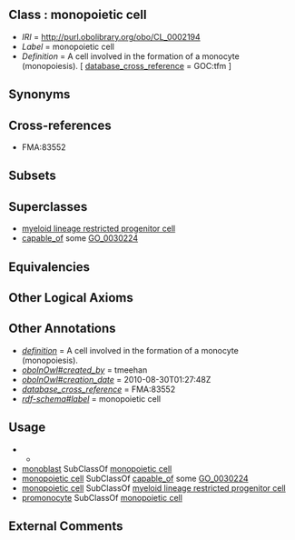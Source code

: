 
## Class : monopoietic cell

 * *IRI* = http://purl.obolibrary.org/obo/CL_0002194
 * *Label* = monopoietic cell
 * *Definition* = A cell involved in the formation of a monocyte (monopoiesis). [ [database_cross_reference](../../ef/oboInOwl#hasDbXref.md) = GOC:tfm ]

## Synonyms


## Cross-references

 * FMA:83552

## Subsets


## Superclasses

 * [myeloid lineage restricted progenitor cell](../../CL/39/CL_0000839.md)
 * [capable_of](../../RO/15/RO_0002215.md) some [GO_0030224](../../GO/24/GO_0030224.md)

## Equivalencies


## Other Logical Axioms


## Other Annotations

 * *[definition](../../IAO/15/IAO_0000115.md)* = A cell involved in the formation of a monocyte (monopoiesis).
 * *[oboInOwl#created_by](../../oboInOwl#created/by/oboInOwl#created_by.md)* = tmeehan
 * *[oboInOwl#creation_date](../../oboInOwl#creation/te/oboInOwl#creation_date.md)* = 2010-08-30T01:27:48Z
 * *[database_cross_reference](../../ef/oboInOwl#hasDbXref.md)* = FMA:83552
 * *[rdf-schema#label](../../el/rdf-schema#label.md)* = monopoietic cell

## Usage

 * -
 * [monoblast](../../CL/40/CL_0000040.md) SubClassOf [monopoietic cell](../../CL/94/CL_0002194.md)
 * [monopoietic cell](../../CL/94/CL_0002194.md) SubClassOf [capable_of](../../RO/15/RO_0002215.md) some [GO_0030224](../../GO/24/GO_0030224.md)
 * [monopoietic cell](../../CL/94/CL_0002194.md) SubClassOf [myeloid lineage restricted progenitor cell](../../CL/39/CL_0000839.md)
 * [promonocyte](../../CL/59/CL_0000559.md) SubClassOf [monopoietic cell](../../CL/94/CL_0002194.md)

## External Comments


